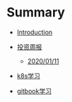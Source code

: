 # Summary

* [Introduction](README.md)

* [投资周报]()
	* [2020/01/11](invest_report/2020_01_11_invest_weekly_report.md)

* [k8s学习](k8s_learning/README.md)
* [gitbook学习](gitbook_learning/README.md)
	
